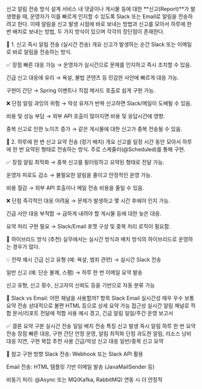 신고 알림 전송 방식 설계
서비스 내 댓글이나 게시물 등에 대한 **신고(Report)**가 발생했을 때, 운영자가 이를 빠르게 인지할 수 있도록 Slack 또는 Email로 알림을 전송하려고 한다.
이때 알림을 신고 발생 시점에 바로 보내는 방법과 신고를 모아서 하루에 한 번 배치로 보내는 방법, 두 가지 방식이 있으며 각각의 장단점이 존재한다.

📌 1. 신고 즉시 알림 전송 (실시간 전송)
개요
신고가 발생하는 순간 Slack 또는 이메일로 바로 알림을 전송하는 방식.

✅ 장점
빠른 대응 가능
→ 운영자가 실시간으로 문제를 인지하고 즉시 조치할 수 있음.

긴급 신고 대응에 유리
→ 욕설, 불법 콘텐츠 등 민감한 사안에 빠르게 대응 가능.

구현이 간단
→ Spring 이벤트나 직접 메서드 호출로 쉽게 구현 가능.

❌ 단점
알림 과잉의 위험
→ 악성 유저가 반복 신고하면 Slack/메일이 도배될 수 있음.

비용 및 성능 부담
→ 외부 API 호출이 많아지면 비용 및 응답시간에 영향.

중복 신고로 인한 노이즈 증가
→ 같은 게시물에 대한 신고가 중복 전송될 수 있음.

📌 2. 하루에 한 번 신고 요약 전송 (정기 배치)
개요
신고를 일정 시간 동안 모아서 하루에 한 번 요약된 형태로 전송하는 방식. 주로 스케줄러(@Scheduled)를 통해 구현.

✅ 장점
알림 최적화
→ 중복 신고를 필터링하고 요약된 형태로 전달 가능.

운영자 피로도 감소
→ 불필요한 알림을 줄이고 안정적인 운영 가능.

비용 절감
→ 외부 API 호출이나 메일 전송 비용을 줄일 수 있음.

❌ 단점
즉각적인 대응 어려움
→ 문제가 발생하고 몇 시간 후에야 인지 가능.

긴급 사안 대응 부적합
→ 급하게 내려야 할 게시물 등에 대한 늦은 대응.

요약 처리 구현 필요
→ Slack/Email 포맷 구성 및 중복 처리 로직이 필요함.

📌 하이브리드 방식 (추천)
실무에서는 실시간 방식과 배치 방식의 하이브리드로 운영하는 경우가 많다.

💡 전략 예시
긴급 신고 유형 (예: 욕설, 범죄 관련) → 실시간 Slack 전송

일반 신고 (예: 단순 불쾌, 스팸) → 하루 한 번 이메일 요약 발송

신고 유형, 신고 횟수, 신고자의 신뢰도 등을 기반으로 자동 분류 가능

📌 Slack vs Email: 어떤 채널을 사용할까?
항목	Slack	Email
실시간성	매우 우수	보통
요약 전송	상대적으로 불편	HTML 등으로 상세 요약 가능
접근성	실시간 알림 채널로 적합	문서/리포트 전달에 적합
사용 예시	경고, 긴급 알림	일일/주간 운영 보고서

✅ 결론 요약
구분	실시간 전송	일일 배치 전송
특징	신고 발생 즉시 알림	하루 한 번 요약 전송
장점	빠른 대응, 구현 간단	안정 운영, 알림 최적화
단점	과도한 알림, 리소스 낭비	대응 지연, 구현 복잡
추천 사용	긴급/악성 신고 대응	일반/중복 신고 요약

🔧 참고 구현 방향
Slack 전송: Webhook 또는 Slack API 활용

Email 전송: HTML 템플릿 기반 이메일 발송 (JavaMailSender 등)

비동기 처리: @Async 또는 MQ(Kafka, RabbitMQ) 연동 시 더 안정적